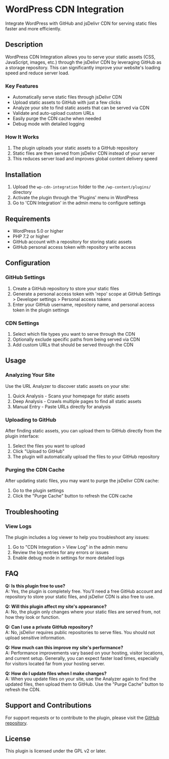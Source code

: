 # WordPress CDN Integration

Integrate WordPress with GitHub and jsDelivr CDN for serving static files faster and more efficiently.

## Description

WordPress CDN Integration allows you to serve your static assets (CSS, JavaScript, images, etc.) through the jsDelivr CDN by leveraging GitHub as a storage repository. This can significantly improve your website's loading speed and reduce server load.

### Key Features

- Automatically serve static files through jsDelivr CDN
- Upload static assets to GitHub with just a few clicks
- Analyze your site to find static assets that can be served via CDN
- Validate and auto-upload custom URLs
- Easily purge the CDN cache when needed
- Debug mode with detailed logging

### How It Works

1. The plugin uploads your static assets to a GitHub repository
2. Static files are then served from jsDelivr CDN instead of your server
3. This reduces server load and improves global content delivery speed

## Installation

1. Upload the `wp-cdn-integration` folder to the `/wp-content/plugins/` directory
2. Activate the plugin through the 'Plugins' menu in WordPress
3. Go to 'CDN Integration' in the admin menu to configure settings

## Requirements

- WordPress 5.0 or higher
- PHP 7.2 or higher
- GitHub account with a repository for storing static assets
- GitHub personal access token with repository write access

## Configuration

### GitHub Settings

1. Create a GitHub repository to store your static files
2. Generate a personal access token with 'repo' scope at GitHub Settings > Developer settings > Personal access tokens
3. Enter your GitHub username, repository name, and personal access token in the plugin settings

### CDN Settings

1. Select which file types you want to serve through the CDN
2. Optionally exclude specific paths from being served via CDN
3. Add custom URLs that should be served through the CDN

## Usage

### Analyzing Your Site

Use the URL Analyzer to discover static assets on your site:

1. Quick Analysis - Scans your homepage for static assets
2. Deep Analysis - Crawls multiple pages to find all static assets
3. Manual Entry - Paste URLs directly for analysis

### Uploading to GitHub

After finding static assets, you can upload them to GitHub directly from the plugin interface:

1. Select the files you want to upload
2. Click "Upload to GitHub"
3. The plugin will automatically upload the files to your GitHub repository

### Purging the CDN Cache

After updating static files, you may want to purge the jsDelivr CDN cache:

1. Go to the plugin settings
2. Click the "Purge Cache" button to refresh the CDN cache

## Troubleshooting

### View Logs

The plugin includes a log viewer to help you troubleshoot any issues:

1. Go to "CDN Integration > View Log" in the admin menu
2. Review the log entries for any errors or issues
3. Enable debug mode in settings for more detailed logs

## FAQ

**Q: Is this plugin free to use?**  
A: Yes, the plugin is completely free. You'll need a free GitHub account and repository to store your static files, and jsDelivr CDN is also free to use.

**Q: Will this plugin affect my site's appearance?**  
A: No, the plugin only changes where your static files are served from, not how they look or function.

**Q: Can I use a private GitHub repository?**  
A: No, jsDelivr requires public repositories to serve files. You should not upload sensitive information.

**Q: How much can this improve my site's performance?**  
A: Performance improvements vary based on your hosting, visitor locations, and current setup. Generally, you can expect faster load times, especially for visitors located far from your hosting server.

**Q: How do I update files when I make changes?**  
A: When you update files on your site, use the Analyzer again to find the updated files, then upload them to GitHub. Use the "Purge Cache" button to refresh the CDN.

## Support and Contributions

For support requests or to contribute to the plugin, please visit the [GitHub repository](https://github.com/magoarab/wordpress-cdn-integration).

## License

This plugin is licensed under the GPL v2 or later.